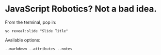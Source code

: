 
# JavaScript Robotics? Not a bad idea.

From the terminal, pop in:

  ```yo reveal:slide "Slide Title"```

Available options:

 ```--markdown --attributes --notes```
